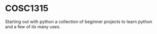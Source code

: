 # COSC1315
Starting out with python
a collection of beginner projects to learn python and a few of its many uses.
